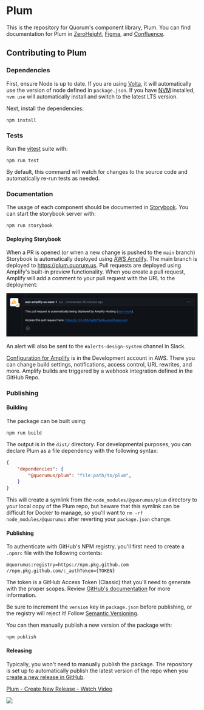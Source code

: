 # Plum

This is the repository for Quorum's component library, Plum. You can find documentation for Plum in [ZeroHeight](https://zeroheight.com/4a128e208/p/224e31-plum-design-system), [Figma](), and [Confluence](https://quorumanalytics.atlassian.net/wiki/spaces/DEVTEAM/pages/1289879592/DSGG).

## Contributing to Plum

### Dependencies
First, ensure Node is up to date. If you are using [Volta](https://volta.sh/), it will automatically use the version of node defined in `package.json`. If you have [NVM](https://github.com/nvm-sh/nvm) installed, `nvm use` will automatically install and switch to the latest LTS version.

Next, install the dependencies:
```shell
npm install
```

### Tests
Run the [vitest](https://vitest.dev/) suite with:

```shell
npm run test
```

By default, this command will watch for changes to the source code and automatically re-run tests as needed.

### Documentation
The usage of each component should be documented in [Storybook](https://storybook.js.org/). You can start the storybook server with:

```shell
npm run storybook
```

#### Deploying Storybook
When a PR is opened (or when a new change is pushed to the `main` branch) Storybook is automatically deployed using [AWS Amplify](https://aws.amazon.com/amplify/). The main branch is deployed to https://plum.quorum.us. Pull requests are deployed using Amplify's built-in preview functionality. When you create a pull request, Amplify will add a comment to your pull request with the URL to the deployment:

![Amplify adds a comment in your pull request](/.github/amplify-comment.png)

An alert will also be sent to the `#alerts-design-system` channel in Slack.

[Configuration for Amplify](https://us-east-1.console.aws.amazon.com/amplify/home?region=us-east-1#/d29y5g8bf7q44y) is in the Development account in AWS. There you can change build settings, notifications, access control, URL rewrites, and more. Amplify builds are triggered by a webhook integration defined in the GitHub Repo.

### Publishing

#### Building
The package can be built using:
```shell
npm run build
```
The output is in the `dist/` directory. For developmental purposes, you can declare Plum as a file dependency with the following syntax:
```json
{
    "dependencies": {
        "@quorumus/plum": "file:path/to/plum",
    }
}
```

This will create a symlink from the `node_modules/@quorumus/plum` directory to your local copy of the Plum repo, but beware that this symlink can be difficult for Docker to manage, so you'll want to `rm -rf node_modules/@quorumus` after reverting your `package.json` change.

#### Publishing
To authenticate with GitHub's NPM registry, you'll first need to create a `.npmrc` file with the following contents:
```
@quorumus:registry=https://npm.pkg.github.com
//npm.pkg.github.com/:_authToken={TOKEN}
```

The token is a GitHub Access Token (Classic) that you'll need to generate with the proper scopes. Review [GitHub's documentation](https://docs.github.com/en/packages/working-with-a-github-packages-registry/working-with-the-npm-registry#authenticating-to-github-packages) for more information.

Be sure to increment the `version` key in `package.json` before publishing, or the registry will reject it! Follow [Semantic Versioning](https://semver.org/).

You can then manually publish a new version of the package with:
```shell
npm publish
```

#### Releasing
Typically, you won't need to manually publish the package. The repository is set up to automatically publish the latest version of the repo when you [create a new release in GitHub](https://github.com/QuorumUS/plum/releases/new).

<div>
    <a href="https://www.loom.com/share/dbd161e117694643b6dcfa12f5ec3e0d">
      <p>Plum - Create New Release - Watch Video</p>
    </a>
    <a href="https://www.loom.com/share/dbd161e117694643b6dcfa12f5ec3e0d">
      <img style="max-width:300px;" src="https://cdn.loom.com/sessions/thumbnails/dbd161e117694643b6dcfa12f5ec3e0d-with-play.gif">
    </a>
  </div>
